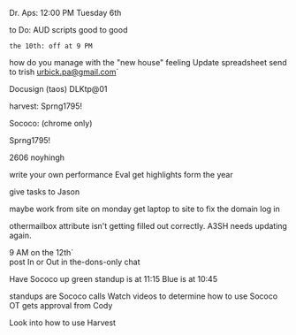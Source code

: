 Dr. Aps:
12:00 PM Tuesday 6th


to Do:
	AUD scripts good to good
	
	the 10th: off at 9 PM
	
	
how do you manage with the "new house" feeling
Update spreadsheet
	send to trish
	urbick.pa@gmail.com`
	
	
Docusign (taos)
DLKtp@01

harvest:
Sprng1795!




Sococo: (chrome only)

Sprng1795!



2606
noyhingh

write your own performance Eval
	get highlights form the year
	
	
	
give tasks to Jason


maybe work from site on monday
get laptop to site to fix the domain log in


othermailbox attribute isn't getting filled out correctly. 
A3SH needs updating again. 


9 AM on the 12th`	
post In or Out in the-dons-only chat

Have Sococo up
green standup is at 11:15
Blue is at 10:45

standups are Sococo calls
	Watch videos to determine how to use Sococo
OT gets approval from Cody

Look into how to use Harvest
